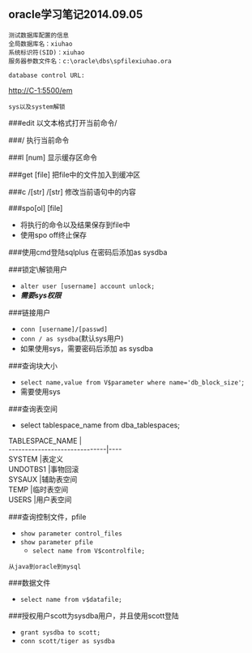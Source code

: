 oracle学习笔记2014.09.05
----------


```
测试数据库配置的信息
全局数据库名：xiuhao
系统标识符(SID)：xiuhao
服务器参数文件名：c:\oracle\dbs\spfilexiuhao.ora

database control URL: 
```

[http://C-1:5500/em](http://C-1:5500/em)


```
sys以及system解锁

```


###edit
以文本格式打开当前命令/

###/
执行当前命令

###l [num]
显示缓存区命令

###get [file]
把file中的文件加入到缓冲区

###c /[str] /[str]
修改当前语句中的内容

###spo[ol] [file]
- 将执行的命令以及结果保存到file中
- 使用spo off终止保存

###使用cmd登陆sqlplus
在密码后添加as sysdba

###锁定\解锁用户
- `alter user [username] account unlock;`
- ***需要sys权限***

###链接用户
- `conn [username]/[passwd]`
- `conn / as sysdba`(默认sys用户)
- 如果使用sys，需要密码后添加 as sysdba

###查询块大小
- `select name,value from V$parameter where name='db_block_size'`;
- 需要使用sys

###查询表空间
- select  tablespace_name from dba_tablespaces;

TABLESPACE_NAME               |                                                  
------------------------------|----                                                  
SYSTEM                        |表定义                                                   
UNDOTBS1                      |事物回滚                                                   
SYSAUX                        |辅助表空间                                                   
TEMP                          |临时表空间                                                   
USERS                         |用户表空间                                              


###查询控制文件，pfile
- `show parameter control_files`
- `show parameter pfile`
	- `select name from V$controlfile;`

`从java到oracle到mysql`

###数据文件
- `select name from v$datafile;`

###授权用户scott为sysdba用户，并且使用scott登陆
- `grant sysdba to scott;`
- `conn scott/tiger as sysdba`
